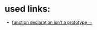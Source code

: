 # used links:

- [function declaration isn't a prototype &#10513;](https://stackoverflow.com/questions/42125/function-declaration-isnt-a-prototype)

